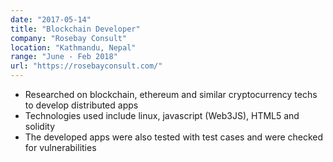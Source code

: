 ```yaml
---
date: "2017-05-14"
title: "Blockchain Developer"
company: "Rosebay Consult"
location: "Kathmandu, Nepal"
range: "June - Feb 2018"
url: "https://rosebayconsult.com/"
---
```


- Researched on blockchain, ethereum and similar cryptocurrency techs to develop distributed apps
- Technologies used include linux, javascript (Web3JS), HTML5 and solidity
- The developed apps were also tested with test cases and were checked for vulnerabilities
